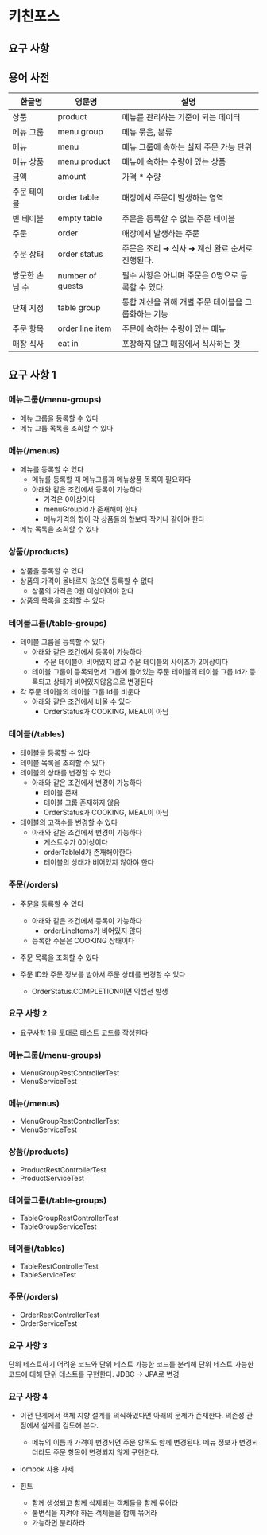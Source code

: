# 키친포스

## 요구 사항

## 용어 사전

| 한글명 | 영문명 | 설명 |
| --- | --- | --- |
| 상품 | product | 메뉴를 관리하는 기준이 되는 데이터 |
| 메뉴 그룹 | menu group | 메뉴 묶음, 분류 |
| 메뉴 | menu | 메뉴 그룹에 속하는 실제 주문 가능 단위 |
| 메뉴 상품 | menu product | 메뉴에 속하는 수량이 있는 상품 |
| 금액 | amount | 가격 * 수량 |
| 주문 테이블 | order table | 매장에서 주문이 발생하는 영역 |
| 빈 테이블 | empty table | 주문을 등록할 수 없는 주문 테이블 |
| 주문 | order | 매장에서 발생하는 주문 |
| 주문 상태 | order status | 주문은 조리 ➜ 식사 ➜ 계산 완료 순서로 진행된다. |
| 방문한 손님 수 | number of guests | 필수 사항은 아니며 주문은 0명으로 등록할 수 있다. |
| 단체 지정 | table group | 통합 계산을 위해 개별 주문 테이블을 그룹화하는 기능 |
| 주문 항목 | order line item | 주문에 속하는 수량이 있는 메뉴 |
| 매장 식사 | eat in | 포장하지 않고 매장에서 식사하는 것 |


## 요구 사항 1
### 메뉴그룹(/menu-groups)
* 메뉴 그룹을 등록할 수 있다
* 메뉴 그룹 목록을 조회할 수 있다

### 메뉴(/menus)
* 메뉴를 등록할 수 있다
  * 메뉴를 등록할 때 메뉴그룹과 메뉴상품 목록이 필요하다
  * 아래와 같은 조건에서 등록이 가능하다
    * 가격은 0이상이다
    * menuGroupId가 존재해야 한다
    * 메뉴가격의 합이 각 상품들의 합보다 작거나 같아야 한다
* 메뉴 목록을 조회할 수 있다

### 상품(/products)
* 상품을 등록할 수 있다
* 상품의 가격이 올바르지 않으면 등록할 수 없다
  * 상품의 가격은 0원 이상이어야 한다
* 상품의 목록을 조회할 수 있다

### 테이블그룹(/table-groups)
* 테이블 그룹을 등록할 수 있다
  * 아래와 같은 조건에서 등록이 가능하다
    * 주문 테이블이 비어있지 않고 주문 테이블의 사이즈가 2이상이다
  * 테이블 그룹이 등록되면서 그룹에 들어있는 주문 테이블의 테이블 그룹 id가 등록되고 상태가 비어있지않음으로 변경된다
* 각 주문 테이블의 테이블 그룹 id를 비운다
  * 아래와 같은 조건에서 비울 수 있다
    * OrderStatus가 COOKING, MEAL이 아님

### 테이블(/tables)
* 테이블을 등록할 수 있다
* 테이블 목록을 조회할 수 있다
* 테이블의 상태를 변경할 수 있다
  * 아래와 같은 조건에서 변경이 가능하다
    * 테이블 존재
    * 테이블 그룹 존재하지 않음
    * OrderStatus가 COOKING, MEAL이 아님
* 테이블의 고객수를 변경할 수 있다
  * 아래와 같은 조건에서 변경이 가능하다
    * 게스트수가 0이상이다
    * orderTableId가 존재해야한다
    * 테이블의 상태가 비어있지 않아야 한다

### 주문(/orders)
* 주문을 등록할 수 있다
  * 아래와 같은 조건에서 등록이 가능하다
    * orderLineItems가 비어있지 않다
  * 등록한 주문은 COOKING 상태이다

* 주문 목록을 조회할 수 있다
* 주문 ID와 주문 정보를 받아서 주문 상태를 변경할 수 있다
  * OrderStatus.COMPLETION이면 익셉션 발생


### 요구 사항 2
* 요구사항 1을 토대로 테스트 코드를 작성한다
### 메뉴그룹(/menu-groups)
* MenuGroupRestControllerTest
* MenuServiceTest

### 메뉴(/menus)
* MenuGroupRestControllerTest
* MenuServiceTest

### 상품(/products)
* ProductRestControllerTest
* ProductServiceTest

### 테이블그룹(/table-groups)
* TableGroupRestControllerTest
* TableGroupServiceTest

### 테이블(/tables)
* TableRestControllerTest
* TableServiceTest

### 주문(/orders)
* OrderRestControllerTest
* OrderServiceTest

### 요구 사항 3
단위 테스트하기 어려운 코드와 단위 테스트 가능한 코드를 분리해 단위 테스트 가능한 코드에 대해 단위 테스트를 구현한다.
JDBC -> JPA로 변경

### 요구 사항 4
* 이전 단계에서 객체 지향 설계를 의식하였다면 아래의 문제가 존재한다. 의존성 관점에서 설계를 검토해 본다.
  * 메뉴의 이름과 가격이 변경되면 주문 항목도 함께 변경된다. 메뉴 정보가 변경되더라도 주문 항목이 변경되지 않게 구현한다.
  
* lombok 사용 자제

* 힌트
  * 함께 생성되고 함께 삭제되는 객체들을 함께 묶어라
  * 불변식을 지켜야 하는 객체들을 함께 묶어라
  * 가능하면 분리하라